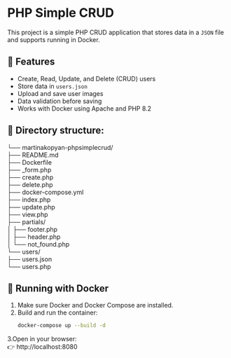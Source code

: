 # PHP Simple CRUD

This project is a simple PHP CRUD application that stores data in a `JSON` file and supports running in Docker.

## 🚀 Features
- Create, Read, Update, and Delete (CRUD) users
- Store data in `users.json`
- Upload and save user images
- Data validation before saving
- Works with Docker using Apache and PHP 8.2

## 📂 Directory structure:
└── martinakopyan-phpsimplecrud/  
    ├── README.md  
    ├── Dockerfile  
    ├── _form.php  
    ├── create.php  
    ├── delete.php  
    ├── docker-compose.yml  
    ├── index.php  
    ├── update.php  
    ├── view.php  
    ├── partials/  
    │   ├── footer.php  
    │   ├── header.php  
    │   └── not_found.php  
    └── users/  
        ├── users.json  
        └── users.php  

## 🔹 Running with Docker  
1. Make sure Docker and Docker Compose are installed.  
2. Build and run the container:  
   ```sh
   docker-compose up --build -d  
3.Open in your browser:  
👉 http://localhost:8080  
